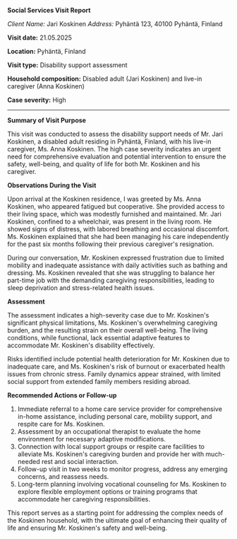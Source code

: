 **Social Services Visit Report**

*Client Name:* Jari Koskinen
*Address:* Pyhäntä 123, 40100 Pyhäntä, Finland

**Visit date:** 21.05.2025

**Location:** Pyhäntä, Finland

**Visit type:** Disability support assessment

**Household composition:** Disabled adult (Jari Koskinen) and live-in caregiver (Anna Koskinen)

**Case severity:** High

---

**Summary of Visit Purpose**

This visit was conducted to assess the disability support needs of Mr. Jari Koskinen, a disabled adult residing in Pyhäntä, Finland, with his live-in caregiver, Ms. Anna Koskinen. The high case severity indicates an urgent need for comprehensive evaluation and potential intervention to ensure the safety, well-being, and quality of life for both Mr. Koskinen and his caregiver.

**Observations During the Visit**

Upon arrival at the Koskinen residence, I was greeted by Ms. Anna Koskinen, who appeared fatigued but cooperative. She provided access to their living space, which was modestly furnished and maintained. Mr. Jari Koskinen, confined to a wheelchair, was present in the living room. He showed signs of distress, with labored breathing and occasional discomfort. Ms. Koskinen explained that she had been managing his care independently for the past six months following their previous caregiver's resignation.

During our conversation, Mr. Koskinen expressed frustration due to limited mobility and inadequate assistance with daily activities such as bathing and dressing. Ms. Koskinen revealed that she was struggling to balance her part-time job with the demanding caregiving responsibilities, leading to sleep deprivation and stress-related health issues.

**Assessment**

The assessment indicates a high-severity case due to Mr. Koskinen's significant physical limitations, Ms. Koskinen's overwhelming caregiving burden, and the resulting strain on their overall well-being. The living conditions, while functional, lack essential adaptive features to accommodate Mr. Koskinen's disability effectively.

Risks identified include potential health deterioration for Mr. Koskinen due to inadequate care, and Ms. Koskinen's risk of burnout or exacerbated health issues from chronic stress. Family dynamics appear strained, with limited social support from extended family members residing abroad.

**Recommended Actions or Follow-up**

1. Immediate referral to a home care service provider for comprehensive in-home assistance, including personal care, mobility support, and respite care for Ms. Koskinen.
2. Assessment by an occupational therapist to evaluate the home environment for necessary adaptive modifications.
3. Connection with local support groups or respite care facilities to alleviate Ms. Koskinen's caregiving burden and provide her with much-needed rest and social interaction.
4. Follow-up visit in two weeks to monitor progress, address any emerging concerns, and reassess needs.
5. Long-term planning involving vocational counseling for Ms. Koskinen to explore flexible employment options or training programs that accommodate her caregiving responsibilities.

This report serves as a starting point for addressing the complex needs of the Koskinen household, with the ultimate goal of enhancing their quality of life and ensuring Mr. Koskinen's safety and well-being.
